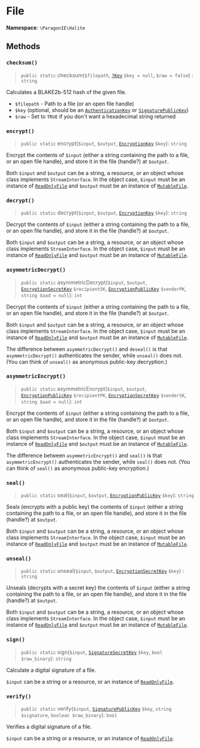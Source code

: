 # File

**Namespace**: `\ParagonIE\Halite`

## Methods

### `checksum()`

> `public static` checksum(`$filepath`, [`?Key`](Key.md) `$key = null`, `$raw = false`) : `string`

Calculates a BLAKE2b-512 hash of the given file.

* `$filepath` - Path to a file (or an open file handle)
* `$key` (optional, should be an [`AuthenticationKey`](Symmetric/AuthenticationKey.md) or [`SignaturePublicKey`](Asymmetric/SignaturePublicKey.md))
* `$raw` - Set to `TRUE` if you don't want a hexadecimal string returned

### `encrypt()`

> `public static` encrypt(`$input`, `$output`, [`EncryptionKey`](Symmetric/EncryptionKey.md) `$key`): `string`

Encrypt the contents of `$input` (either a string containing the path to a file, or an open file 
handle), and store it in the file (handle?) at `$output`.

Both `$input` and `$output` can be a string, a resource, or an object whose class implements `StreamInterface`.
In the object case, `$input` must be an instance of [`ReadOnlyFile`](Stream/ReadOnlyFile.md) and `$output` must
be an instance of [`MutableFile`](Stream/MutableFile.md).

### `decrypt()`

> `public static` decrypt(`$input`, `$output`, [`EncryptionKey`](Symmetric/EncryptionKey.md) `$key`): `string`

Decrypt the contents of `$input` (either a string containing the path to a file, or an open file 
handle), and store it in the file (handle?) at `$output`.

Both `$input` and `$output` can be a string, a resource, or an object whose class implements `StreamInterface`.
In the object case, `$input` must be an instance of [`ReadOnlyFile`](Stream/ReadOnlyFile.md) and `$output` must
be an instance of [`MutableFile`](Stream/MutableFile.md).

### `asymmetricDecrypt()`

> `public static` asymmetricDecrypt(`$input`, `$output`, [`EncryptionSecretKey`](Asymmetric/EncryptionSecretKey.md) `$recipientSK`, [`EncryptionPublicKey`](Asymmetric/EncryptionPublicKey.md) `$senderPK`, `string $aad = null`): `int`

Decrypt the contents of `$input` (either a string containing the path to a file, or an open file
handle), and store it in the file (handle?) at `$output`.

Both `$input` and `$output` can be a string, a resource, or an object whose class implements `StreamInterface`.
In the object case, `$input` must be an instance of [`ReadOnlyFile`](Stream/ReadOnlyFile.md) and `$output` must
be an instance of [`MutableFile`](Stream/MutableFile.md).

The difference between `asymmetricDecrypt()` and `deseal()` is that `asymmetricDecrypt()` authenticates the sender, 
while `unseal()` does not. (You can think of `unseal()` as anonymous public-key decryption.)

### `asymmetricEncrypt()`

> `public static` asymmetricEncrypt(`$input`, `$output`, [`EncryptionPublicKey`](Asymmetric/EncryptionPublicKey.md) `$recipientPK`, [`EncryptionSecretKey`](Asymmetric/EncryptionSecretKey.md) `$senderSK`, `string $aad = null`): `int`

Encrypt the contents of `$input` (either a string containing the path to a file, or an open file
handle), and store it in the file (handle?) at `$output`.

Both `$input` and `$output` can be a string, a resource, or an object whose class implements `StreamInterface`.
In the object case, `$input` must be an instance of [`ReadOnlyFile`](Stream/ReadOnlyFile.md) and `$output` must
be an instance of [`MutableFile`](Stream/MutableFile.md).

The difference between `asymmetricEncrypt()` and `seal()` is that `asymmetricEncrypt()` authenticates the sender, while
`seal()` does not. (You can think of `seal()` as anonymous public-key encryption.)

### `seal()`

> `public static` seal(`$input`, `$output`, [`EncryptionPublicKey`](Asymmetric/EncryptionPublicKey.md) `$key`): `string`

Seals (encrypts with a public key) the contents of `$input` (either a string containing the path to a file, or an open file 
handle), and store it in the file (handle?) at `$output`.

Both `$input` and `$output` can be a string, a resource, or an object whose class implements `StreamInterface`.
In the object case, `$input` must be an instance of [`ReadOnlyFile`](Stream/ReadOnlyFile.md) and `$output` must
be an instance of [`MutableFile`](Stream/MutableFile.md).

### `unseal()`

> `public static` unseal(`$input`, `$output`, [`EncryptionSecretKey`](Asymmetric/EncryptionSecretKey.md) `$key`) : `string`

Unseals (decrypts with a secret key) the contents of `$input` (either a string containing the path to a file, or an open file 
handle), and store it in the file (handle?) at `$output`.

Both `$input` and `$output` can be a string, a resource, or an object whose class implements `StreamInterface`.
In the object case, `$input` must be an instance of [`ReadOnlyFile`](Stream/ReadOnlyFile.md) and `$output` must
be an instance of [`MutableFile`](Stream/MutableFile.md).

### `sign()`

> `public static` sign(`$input`, [`SignatureSecretKey`](Asymmetric/SignatureSecretKey.md) `$key`, `bool $raw_binary`): `string`

Calculate a digital signature of a file.

`$input` can be a string or a resource, or an instance of [`ReadOnlyFile`](Stream/ReadOnlyFile.md).

### `verify()`

> `public static` verify(`$input`, [`SignaturePublicKey`](Asymmetric/SignaturePublicKey.md) `$key`, `string $signature`, `boolean $raw_binary`): `bool`

Verifies a digital signature of a file.

`$input` can be a string or a resource, or an instance of [`ReadOnlyFile`](Stream/ReadOnlyFile.md).
